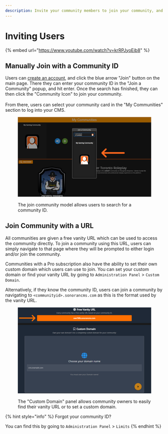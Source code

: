 ```yaml
---
description: Invite your community members to join your community, and grant them access.
---
```


# Inviting Users

{% embed url="https://www.youtube.com/watch?v=krRPJyoEib8" %}

## Manually Join with a Community ID

Users can [create an account](registering-your-account.md), and click the blue arrow "Join" button on the main page. There they can enter your community ID in the "Join a Community" popup, and hit enter. Once the search has finished, they can then click the "Community Icon" to join your community.\
\
From there, users can select your community card in the "My Communities" section to log into your CMS.

<figure><img src="../../.gitbook/assets/Screenshot (198).png" alt=""><figcaption><p>The join community model allows users to search for a community ID.</p></figcaption></figure>

## Join Community with a URL

All communities are given a free vanity URL which can be used to access the community directly. To join a community using this URL, users can simply navigate to that page where they will be prompted to either login and/or join the community.

Communities with a Pro subscription also have the ability to set their own custom domain which users can use to join. You can set your custom domain or find your vanity URL by going to `Administration Panel` > `Custom Domain`.&#x20;

Alternatively, if they know the community ID, users can join a community by navigating to `<communityid>.sonorancms.com` as this is the format used by the vanity URL.

<figure><img src="../../.gitbook/assets/Screenshot (199).png" alt=""><figcaption><p>The "Custom Domain" panel allows community owners to easily find their vanity URL or to set a custom domain.</p></figcaption></figure>

{% hint style="info" %}
Forgot your community ID?

You can find this by going to `Administration Panel` > `Limits`
{% endhint %}
